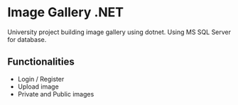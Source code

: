 # Image Gallery .NET
University project building image gallery using dotnet. Using MS SQL Server for database.

## Functionalities
- Login / Register
- Upload image
- Private and Public images